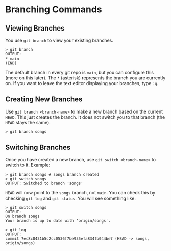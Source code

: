 # Branching Commands

## Viewing Branches

You use `git branch` to view your existing branches.

```
> git branch
OUTPUT:
* main
(END)
```

The default branch in every git repo is `main`, but you can configure this (more on this later). The `*` (asterisk) represents the branch you are currently on. If you want to leave the text editor displaying your branches, type `:q`.

## Creating New Branches

Use `git branch <branch-name>` to make a new branch based on the current `HEAD`. This just creates the branch. It does not switch you to that branch (the `HEAD` stays the same).

```
> git branch songs
```

## Switching Branches

Once you have created a new branch, use `git switch <branch-name>` to switch to it.
Example:

```
> git branch songs # songs branch created
> git switch songs
OUTPUT: Switched to branch 'songs'
```

`HEAD` will now point to the `songs` branch, not `main`. You can check this by checking `git log` and `git status`. You will see something like:

```
> git switch songs
OUTPUT:
On branch songs
Your branch is up to date with 'origin/songs'.

> git log
OUTPUT:
commit 7ec8c8431b5c2cc0536f7be935efa834fb044be7 (HEAD -> songs, origin/songs)
```
